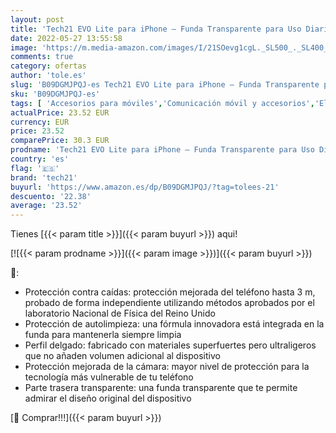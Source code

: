 ```yaml
---
layout: post
title: 'Tech21 EVO Lite para iPhone – Funda Transparente para Uso Diario con protección multicaída de 10 pies'
date: 2022-05-27 13:55:58
image: 'https://m.media-amazon.com/images/I/21SOevg1cgL._SL500_._SL400_.jpg'
comments: true
category: ofertas
author: 'tole.es'
slug: 'B09DGMJPQJ-es Tech21 EVO Lite para iPhone – Funda Transparente para Uso...'
sku: 'B09DGMJPQJ-es'
tags: [ 'Accesorios para móviles','Comunicación móvil y accesorios','Electrónica','Fundas y carcasas para teléfonos móviles','iphone','tech21','🇪🇸', ]
actualPrice: 23.52 EUR
currency: EUR
price: 23.52
comparePrice: 30.3 EUR
prodname: 'Tech21 EVO Lite para iPhone – Funda Transparente para Uso Diario con protección multicaída de 10 pies'
country: 'es'
flag: '🇪🇸'
brand: 'tech21'
buyurl: 'https://www.amazon.es/dp/B09DGMJPQJ/?tag=tolees-21'
descuento: '22.38'
average: '23.52'
---
```


Tienes [{{< param title >}}]({{< param buyurl >}}) aqui!

[![{{< param prodname >}}]({{< param image >}})]({{< param buyurl >}})

🔎:

- Protección contra caídas: protección mejorada del teléfono hasta 3 m, probado de forma independiente utilizando métodos aprobados por el laboratorio Nacional de Física del Reino Unido
- Protección de autolimpieza: una fórmula innovadora está integrada en la funda para mantenerla siempre limpia
- Perfil delgado: fabricado con materiales superfuertes pero ultraligeros que no añaden volumen adicional al dispositivo
- Protección mejorada de la cámara: mayor nivel de protección para la tecnología más vulnerable de tu teléfono
- Parte trasera transparente: una funda transparente que te permite admirar el diseño original del dispositivo

[🛒 Comprar!!!]({{< param buyurl >}})
